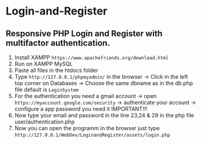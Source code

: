 # Login-and-Register
## Responsive PHP Login and Register with multifactor authentication.


1. Install XAMPP `https://www.apachefriends.org/download.html`
2. Run on XAMPP MySQL
4. Paste all files in the htdocs folder
3. Type `http://127.0.0.1/phpmyadmin/` in the browser
  -> Click in the left top corner on Databases
  -> Choose the same dbname as in the db.php file default is `LoginSystem`
5. For the authentication you need a gmail account 
  -> open `https://myaccount.google.com/security`
  -> authenticate your account
  -> configure a app password you need it IMPORTANT!!!
6. Now type your email and password in the line 23,24 & 29 in the php file user/authentication.php
5. Now you can open the programm in the browser just type `http://127.0.0.1/WebDev/LoginandRegister/assets/login.php`
